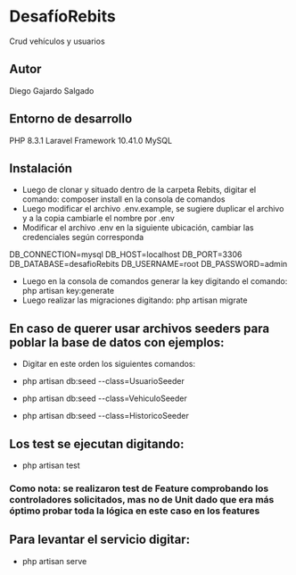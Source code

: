 # DesafíoRebits

Crud vehículos y usuarios

## Autor

Diego Gajardo Salgado

## Entorno de desarrollo

PHP 8.3.1
Laravel Framework 10.41.0
MySQL

## Instalación 

- Luego de clonar y situado dentro de la carpeta Rebits, digitar el comando: composer install en la consola de comandos
- Luego modificar el archivo .env.example, se sugiere duplicar el archivo y a la copia cambiarle el nombre por .env 
- Modificar el archivo .env en la siguiente ubicación, cambiar las credenciales según corresponda

DB_CONNECTION=mysql
DB_HOST=localhost
DB_PORT=3306
DB_DATABASE=desafioRebits
DB_USERNAME=root
DB_PASSWORD=admin

- Luego en la consola de comandos generar la key digitando el comando: php artisan key:generate
- Luego realizar las migraciones digitando: php artisan migrate

## En caso de querer usar archivos seeders para poblar la base de datos con ejemplos:

- Digitar en este orden los siguientes comandos:

- php artisan db:seed --class=UsuarioSeeder
- php artisan db:seed --class=VehiculoSeeder
- php artisan db:seed --class=HistoricoSeeder

## Los test se ejecutan digitando:

- php artisan test

### Como nota: se realizaron test de Feature comprobando los controladores solicitados, mas no de Unit dado que era más óptimo probar toda la lógica en este caso en los features

## Para levantar el servicio digitar:

- php artisan serve

